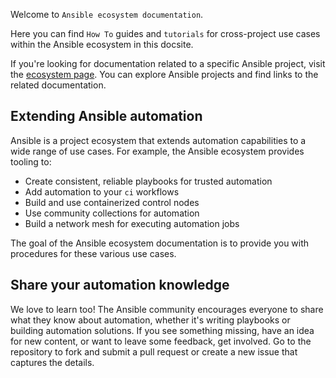 Welcome to `Ansible ecosystem documentation`.

Here you can find `How To` guides and `tutorials` for cross-project use cases within the Ansible ecosystem in this docsite.

If you're looking for documentation related to a specific Ansible project, visit the [ecosystem page](ecosystem.md).
You can explore Ansible projects and find links to the related documentation.

## Extending Ansible automation

Ansible is a project ecosystem that extends automation capabilities to a wide range of use cases.
For example, the Ansible ecosystem provides tooling to:

* Create consistent, reliable playbooks for trusted automation
* Add automation to your `ci` workflows
* Build and use containerized control nodes
* Use community collections for automation
* Build a network mesh for executing automation jobs

The goal of the Ansible ecosystem documentation is to provide you with procedures for these various use cases.

## Share your automation knowledge

We love to learn too!
The Ansible community encourages everyone to share what they know about automation, whether it's writing playbooks or building automation solutions.
If you see something missing, have an idea for new content, or want to leave some feedback, get involved.
Go to the repository to fork and submit a pull request or create a new issue that captures the details.
